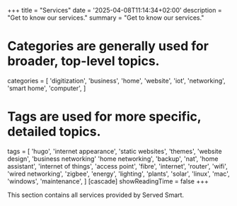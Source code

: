 +++
title = "Services"
date = '2025-04-08T11:14:34+02:00'
description = "Get to know our services."
summary = "Get to know our services."
# Categories are generally used for broader, top-level topics.
categories = [
 'digitization',
 'business',
 'home',
 'website',
 'iot',
 'networking',
 'smart home',
 'computer',
]
# Tags are used for more specific, detailed topics.
tags = [
 'hugo',
 'internet appearance',
 'static websites',
 'themes',
 'website design',
 'business networking'
 'home networking',
 'backup',
 'nat',
 'home assistant',
 'internet of things',
 'access point',
 'fibre',
 'internet',
 'router',
 'wifi',
 'wired networking',
 'zigbee',
 'energy',
 'lighting',
 'plants',
 'solar',
 'linux',
 'mac',
 'windows',
 'maintenance',
]
[cascade]
showReadingTime = false
+++

This section contains all services provided by Served Smart.
